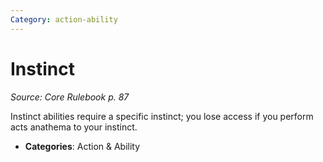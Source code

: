 ```yaml
---
Category: action-ability
---
```

# Instinct  
*Source: Core Rulebook p. 87*  

Instinct abilities require a specific instinct; you lose access if you perform acts anathema to your instinct.

- **Categories**: Action & Ability